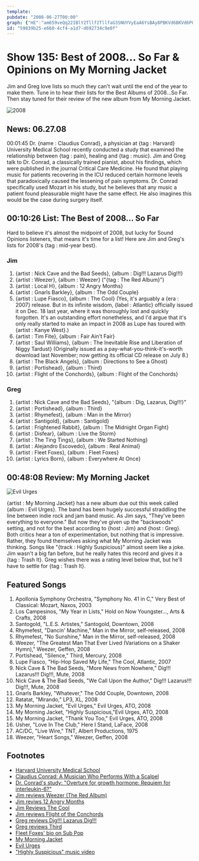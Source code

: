 ```yaml
---
template: 
pubdate: "2008-06-27T00:00"
graph: {"HE":"am659veQq22IBlY2Tllf2TllfaG3SNUYVyEaA6YsBAy8PBKVd6BKVd6PO4sMCxTRbPO4sMlGwm9lqsIEqBoPVrg6MqG7K6yiyNsi4xL34BGRctUdw9laGtW5BG3PVquqW0PrWSZQnwla851D6DFJ59BHqw1IJpuf5PFF96hKaEBGczDiY4YjBEJ7Uk3lHLYVGVuYuSsh","288":"L2scpsfBaxBL5MFsfBaxBQsAMX6cfdBHm1GBQsAM"}
id: "59839b25-e660-4cf4-a1d7-d692734c9e0f"
---
```






# Show 135: Best of 2008... So Far & Opinions on My Morning Jacket

Jim and Greg love lists so much they can't wait until the end of the year to make them. Tune in to hear their lists for the Best Albums of 2008...So Far. Then stay tuned for their review of the new album from My Morning Jacket.

![2008](https://static.soundopinions.org/images/2008/2008.jpg)



## News: 06.27.08

00:01:45 Dr. {name : Claudius Conrad}, a physician at {tag : Harvard} University Medical School recently conducted a study that examined the relationship between {tag : pain}, healing and {tag : music}. Jim and Greg talk to Dr. Conrad, a classically trained pianist, about his findings, which were published in the journal Critical Care Medicine. He found that playing music for patients recovering in the ICU reduced certain hormone levels that paradoxically caused the lessening of pain symptoms. Dr. Conrad specifically used Mozart in his study, but he believes that any music a patient found pleasurable might have the same effect. He also imagines this would be the case during surgery itself.



## 00:10:26 List: The Best of 2008... So Far

Hard to believe it's almost the midpoint of 2008, but lucky for Sound Opinions listeners, that means it's time for a list! Here are Jim and Greg's lists for 2008's {tag : mid-year best}.


### Jim

1. {artist : Nick Cave and the Bad Seeds}, {album : Dig!!! Lazarus Dig!!!}
2. {artist : Weezer}, {album : Weezer} ("{tag : The Red Album}")
3. {artist : Local H}, {album : 12 Angry Months}
4. {artist : Gnarls Barkley}, {album : The Odd Couple}
5. {artist : Lupe Fiasco}, {album : The Cool} (Yes, it's arguably a {era : 2007} release. But in its infinite wisdom, {label : Atlantic} officially issued it on Dec. 18 last year, where it was thoroughly lost and quickly forgotten. It's an outstanding effort nonetheless, and I'd argue that it's only really started to make an impact in 2008 as Lupe has toured with {artist : Kanye West}.)
6. {artist : Tim Fite}, {album : Fair Ain't Fair}
7. {artist : Saul Williams}, {album : The Inevitable Rise and Liberation of Niggy Tardust} (Originally issued as a pay-what-you-think-it's-worth download last November; now getting its official CD release on July 8.)
8. {artist : The Black Angels}, {album : Directions to See a Ghost}
9. {artist : Portishead}, {album : Third}
10. {artist : Flight of the Conchords}, {album : Flight of the Conchords}


### Greg

1. {artist : Nick Cave and the Bad Seeds}, "{album : Dig, Lazarus, Dig!!!}"
2. {artist : Portishead}, {album : Third}
3. {artist : Rhymefest}, {album : Man in the Mirror}
4. {artist : Santigold}, {album : Santigold}
5. {artist : Frightened Rabbit}, {album : The Midnight Organ Fight}
6. {artist : Disfear}, {album : Live the Storm}
7. {artist : The Ting Tings}, {album : We Started Nothing}
8. {artist : Alejandro Escovedo}, {album : Real Animal}
9. {artist : Fleet Foxes}, {album : Fleet Foxes}
10. {artist : Lyrics Born}, {album : Everywhere At Once}



## 00:48:08 Review: My Morning Jacket

![Evil Urges](https://static.soundopinions.org/assets/135/2880.jpg)

{artist : My Morning Jacket} has a new album due out this week called {album : Evil Urges}. The band has been hugely successful straddling the line between indie rock and jam band music. As Jim says, "They've been everything to everyone." But now they've given up the "backwoods" setting, and not for the best according to {host : Jim} and {host : Greg}. Both critics hear a ton of experimentation, but nothing that is impressive. Rather, they found themselves asking what My Morning Jacket was thinking. Songs like "{track : Highly Suspicious}" almost seem like a joke. Jim wasn't a big fan before, but he really hates this record and gives it a {tag : Trash It}. Greg wishes there was a rating level below that, but he'll have to settle for {tag : Trash It}.



## Featured Songs

1. Apollonia Symphony Orchestra, "Symphony No. 41 in C," Very Best of Classical: Mozart, Naxos, 2003
2. Los Campesinos, "My Year in Lists," Hold on Now Youngster..., Arts & Crafts, 2008
3. Santogold, "L.E.S. Artistes," Santogold, Downtown, 2008
4. Rhymefest, "Dancin' Machine," Man in the Mirror, self-released, 2008
5. Rhymefest, "No Sunshine," Man in the Mirror, self-released, 2008
6. Weezer, "The Greatest Man That Ever Lived (Variations on a Shaker Hymn)," Weezer, Geffen, 2008
7. Portishead, "Silence," Third, Mercury, 2008
8. Lupe Fiasco, "Hip-Hop Saved My Life," The Cool, Atlantic, 2007
9. Nick Cave & The Bad Seeds, "More News from Nowhere," Dig!!! Lazarus!!! Dig!!!, Mute, 2008
10. Nick Cave & The Bad Seeds, "We Call Upon the Author," Dig!!! Lazarus!!! Dig!!!, Mute, 2008
11. Gnarls Barkley, "Whatever," The Odd Couple, Downtown, 2008
12. Ratatat, "Mirando," LP3, XL, 2008
13. My Morning Jacket, "Evil Urges," Evil Urges, ATO, 2008
14. My Morning Jacket, "Highly Suspicious,"Evil Urges, ATO, 2008
15. My Morning Jacket, "Thank You Too," Evil Urges, ATO, 2008
16. Usher, "Love In The Club," Here I Stand, LaFace, 2008
17. AC/DC, "Live Wire," TNT, Albert Productions, 1975
18. Weezer, "Heart Songs," Weezer, Geffen, 2008



## Footnotes

- [Harvard University Medical School](http://hms.harvard.edu/hms/home.asp)
- [Claudius Conrad: A Musician Who Performs With a Scalpel](http://www.nytimes.com/2008/05/20/health/20prof.html?_r=1&incamp=article_popular_5&oref=slogin)
- [Dr. Conrad's study: "Overture for growth hormone: Requiem for interleukin-6?"](http://www.ccmjournal.com/pt/re/ccm/abstract.00003246-200712000-00005.htm;jsessionid=LjQLLFgwDs06Lrppgj2LsJy29nLvZmmHY0smngTv56JcQ7bgwwB3!-1646499982!181195629!8091!-1)
- [Jim reviews Weezer (The Red Album)](http://www.jimdero.com/News2008/SpinControl6108.htm)
- [Jim reviws 12 Angry Months](http://www.jimdero.com/News2008/LocalH.htm)
- [Jim Reviews The Cool](http://www.jimdero.com/News2007/Lupefiasco.htm)
- [Jim reviews Flight of the Conchords](http://www.jimdero.com/News2008/FlightofConchordsreview.htm)
- [Greg reviews Dig!!! Lazarus Dig!!!](http://articles.chicagotribune.com/2008-09-26/entertainment/0809241183_1_bad-seeds-nick-cave-lazarus)
- [Greg reviews Third](http://articles.chicagotribune.com/2008-05-04/news/0805020317_1_portishead-beth-gibbons-dummy)
- [Fleet Foxes' bio on Sub Pop](http://www.subpop.com/artists/fleet_foxes)
- [My Morning Jacket](http://www.mymorningjacket.com/)
- [Evil Urges](http://www.metacritic.com/music/artists/mymorningjacket/evilurges?q=evil%20urges)
- ["Highly Suspicious" music video](http://www.youtube.com/watch?v=mfEq8PdSNfo)